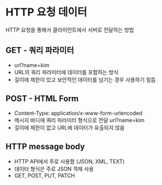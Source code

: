 # HTTP 요청 데이터

HTTP 요청을 통해서 클라이언트에서 서버로 전달하는 방법

## GET - 쿼리 파라미터

- url?name=kim
- URL의 쿼리 파라미터에 데이터를 포함하는 방식
- 길이에 제한이 있고 보안적인 데이터를 넘기는 경우 사용하기 힘듬

## POST - HTML Form

- Content-Type: application/x-www-form-urlencoded
- 메시지 바디에 쿼리 파라미터 형식으로 전달 url?name=kim
- 길이에 제한이 없고 URL에 데이터가 유출되지 않음

## HTTP message body

- HTTP API에서 주로 사용함 (JSON, XML, TEXT)
- 데이터 형식은 주로 JSON 객체 사용
- GET, POST, PUT, PATCH
